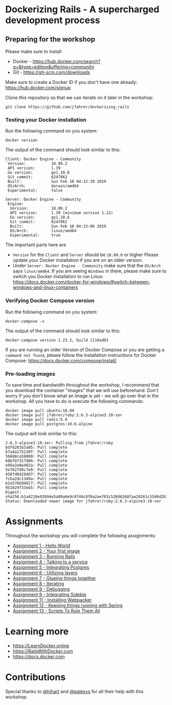 # Dockerizing Rails - A supercharged development process

## Preparing for the workshop
Please make sure to install
* Docker - https://hub.docker.com/search?q=&type=edition&offering=community
* Git - https://git-scm.com/downloads

Make sure to create a Docker ID if you don't have one already: https://hub.docker.com/signup

Clone this repository so that we can iterate on it later in the workshop:
```
git clone https://github.com/jfahrer/dockerizing_rails
```

### Testing your Docker installation
Run the following command on you system:
```
docker version
```

The output of the command should look similar to this:
```
Client: Docker Engine - Community
 Version:           18.09.2
 API version:       1.39
 Go version:        go1.10.8
 Git commit:        6247962
 Built:             Sun Feb 10 04:12:39 2019
 OS/Arch:           darwin/amd64
 Experimental:      false

Server: Docker Engine - Community
 Engine:
  Version:          18.09.2
  API version:      1.39 (minimum version 1.12)
  Go version:       go1.10.6
  Git commit:       6247962
  Built:            Sun Feb 10 04:13:06 2019
  OS/Arch:          linux/amd64
  Experimental:     true
```

The important parts here are
* `Version` for the `Client` and `Server` should be `18.09.0` or higher
  Please update your Docker installation if you are on an older version.
* Under `Server: Docker Engine - Community` make sure that the  `OS/Arch` says `linux/amd64`.
  If you are seeing `Windows` in there, please make sure to switch you Docker installation to run Linux: https://docs.docker.com/docker-for-windows/#switch-between-windows-and-linux-containers

### Verifying Docker Compose version
Run the following command on you system:
```
docker-compose -v
```

The output of the command should look similar to this:
```
docker-compose version 1.23.2, build 1110ad01
```

If you are running an older Version of Docker Compose or you are getting a `command not found`, please follow the installation instructions for Docker Compose: https://docs.docker.com/compose/install/


### Pre-loading images
To save time and bandwidth throughout the workshop, I recommend that you download the container "images" that we will use beforehand. Don't worry if you don't know what an image is yet - we will go over that in the workshop. All you have to do is execute the following commands:

```
docker image pull ubuntu:18.04
docker image pull jfahrer/ruby:2.6.3-alpine3.10-ser
docker image pull redis:5.0
docker image pull postgres:10.6-alpine
```

The output will look similar to this:
```
2.6.3-alpine3.10-ser: Pulling from jfahrer/ruby
bdf0201b3a05: Pull complete
67a4a175230f: Pull complete
5b688ca58800: Pull complete
68bfb7317906: Pull complete
e95e2e8e402a: Pull complete
5e7827d9c7e8: Pull complete
4507d0429dd7: Pull complete
7cba2dc1349a: Pull complete
61e576b94017: Pull complete
951629f33eb5: Pull complete
Digest: sha256:b1a4210e93b94e5a09a6e9c8f44c8f0a2aef03c520d6268faa20261c55d6d2b7
Status: Downloaded newer image for jfahrer/ruby:2.6.3-alpine3.10-ser
```

# Assignments
Throughout the workshop you will complete the following assignments:

* [Assignment 1 - Hello World](_assignments/assignment_01.md)
* [Assignment 2 - Your first image](_assignments/assignment_02.md)
* [Assignment 3 - Running Rails](_assignments/assignment_03.md)
* [Assignment 4 - Talking to a service](_assignments/assignment_04.md)
* [Assignment 5 - Integrating Postgres](_assignments/assignment_05.md)
* [Assignment 6 - Utilizing layers](_assignments/assignment_06.md)
* [Assignment 7 - Glueing things together](_assignments/assignment_07.md)
* [Assignment 8 - Iterating](_assignments/assignment_08.md)
* [Assignment 9 - Debugging](_assignments/assignment_09.md)
* [Assignment 9 - Integrating Sidekiq](_assignments/assignment_10.md)
* [Assignment 11 - Installing Webpacker](_assignments/assignment_11.md)
* [Assignment 12 - Keeping things running with Spring](_assignments/assignment_12.md)
* [Assignment 13 - Scripts To Rule Them All](_assignments/assignment_13.md)


# Learning more
* https://LearnDocker.online
* https://RailsWithDocker.com
* https://docs.docker.com

# Contributions
Special thanks to [@hjhart](https://github.com/hjhart) and [@palexvs](https://github.com/palexvs) for all their help with this workshop.
